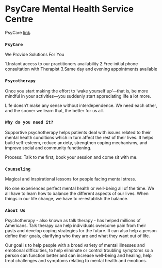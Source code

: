 # PsyCare Mental Health Service Centre

PsyCare [link](https://psycare-mental-health-service.netlify.app/).


### `PsyCare`

We Provide Solutions For You

 1.Instant access to our practitioners availability
 2.Free initial phone consultation with Therapist
 3.Same day and evening appointments available

### `Psycotherapy`

Once you start making the effort to ‘wake yourself up’—that is, be more mindful in your activities—you suddenly start appreciating life a lot more.

Life doesn’t make any sense without interdependence. We need each other, and the sooner we learn that, the better for us all.

### `Why do you need it?`

Supportive psychotherapy helps patients deal with issues related to their mental health conditions which in turn affect the rest of their lives. It helps build self-esteem, reduce anxiety, strengthen coping mechanisms, and improve social and community functioning.

Process: Talk to me first, book your session and come sit with me.

### `Counseling`

Magical and Inspirational lessons for people facing mental stress.

No one experiences perfect mental health or well-being all of the time. We all have to learn how to balance the different aspects of our lives. When things in our life change, we have to re-establish the balance.


### `About Us`

Psychotherapy - also known as talk therapy - has helped millions of Americans. Talk therapy can help individuals overcome pain from their pasts and develop coping strategies for the future. It can also help a person define their goals, clarifying who they are and what they want out of life.

Our goal is to help people with a broad variety of mental illnesses and emotional difficulties, to help eliminate or control troubling symptoms so a person can function better and can increase well-being and healing, help treat challenges and symptoms relating to mental health and emotions. 

